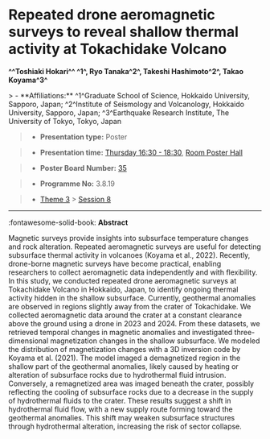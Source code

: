 # Repeated drone aeromagnetic surveys to reveal shallow thermal activity at Tokachidake Volcano

**^^Toshiaki Hokari^^ ^1^, Ryo Tanaka^2^, Takeshi Hashimoto^2^, Takao Koyama^3^**

<!-- more -->> - **Affiliations:** ^1^Graduate School of Science, Hokkaido University, Sapporo, Japan; ^2^Institute of Seismology and Volcanology, Hokkaido University, Sapporo, Japan; ^3^Earthquake Research Institute, The University of Tokyo, Tokyo, Japan

> - **Presentation type:** Poster

> - **Presentation time:** [Thursday 16:30 - 18:30](../sessions_comparison.md#__tabbed_3_6), [Room Poster Hall](../maps_venue.md#__tabbed_1_1)

> - **Poster Board Number:** [35](../map_poster_boards.md#thursday)

> - **Programme No:** 3.8.19

> - [Theme 3](../theme3.md) > [Session 8](../sessions/session-3-8.md)

--- 

:fontawesome-solid-book: **Abstract**

Magnetic surveys provide insights into subsurface temperature changes and rock alteration. Repeated aeromagnetic surveys are useful for detecting subsurface thermal activity in volcanoes (Koyama et al., 2022). Recently, drone-borne magnetic surveys have become practical, enabling researchers to collect aeromagnetic data independently and with flexibility. In this study, we conducted repeated drone aeromagnetic surveys at Tokachidake Volcano in Hokkaido, Japan, to identify ongoing thermal activity hidden in the shallow subsurface.
Currently, geothermal anomalies are observed in regions slightly away from the crater of Tokachidake. We collected aeromagnetic data around the crater at a constant clearance above the ground using a drone in 2023 and 2024. From these datasets, we retrieved temporal changes in magnetic anomalies and investigated three-dimensional magnetization changes in the shallow subsurface.
We modeled the distribution of magnetization changes with a 3D inversion code by Koyama et al. (2021). The model imaged a demagnetized region in the shallow part of the geothermal anomalies, likely caused by heating or alteration of subsurface rocks due to hydrothermal fluid intrusion. Conversely, a remagnetized area was imaged beneath the crater, possibly reflecting the cooling of subsurface rocks due to a decrease in the supply of hydrothermal fluids to the crater.
These results suggest a shift in hydrothermal fluid flow, with a new supply route forming toward the geothermal anomalies. This shift may weaken subsurface structures through hydrothermal alteration, increasing the risk of sector collapse.

